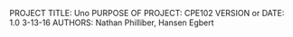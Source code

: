 PROJECT TITLE: Uno
PURPOSE OF PROJECT: CPE102
VERSION or DATE: 1.0 3-13-16
AUTHORS: Nathan Philliber, Hansen Egbert
